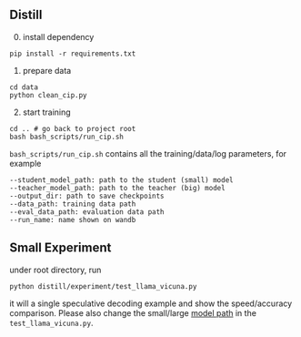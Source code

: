 ## Distill
0. install dependency
```
pip install -r requirements.txt
```
1. prepare data
```
cd data
python clean_cip.py
```
2. start training
```
cd .. # go back to project root
bash bash_scripts/run_cip.sh
```

`bash_scripts/run_cip.sh` contains all the training/data/log parameters, for example
```
--student_model_path: path to the student (small) model
--teacher_model_path: path to the teacher (big) model
--output_dir: path to save checkpoints
--data_path: training data path
--eval_data_path: evaluation data path
--run_name: name shown on wandb
```

## Small Experiment
under root directory, run
```
python distill/experiment/test_llama_vicuna.py
```
it will a single speculative decoding example and show the speed/accuracy comparison. Please also change the small/large [model path](https://github.com/LiuXiaoxuanPKU/specNBCE/blob/aa961637038dd30c0790ca96a71b4ba88aa2b58c/distill/experiment/test_llama_vicuna.py#L12) in the `test_llama_vicuna.py`.

